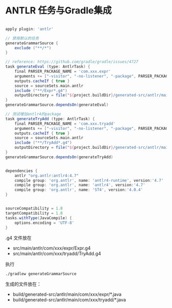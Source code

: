 # ANTLR 任务与Gradle集成
```groovy

apply plugin: 'antlr'

// 禁用默认的任务
generateGrammarSource {
	exclude ("**/*")
}

// reference: https://github.com/gradle/gradle/issues/4727
task generateEval (type: AntlrTask) {
	final PARSER_PACKAGE_NAME = 'com.xxx.expr'
	arguments += ["-visitor", "-no-listener", "-package", PARSER_PACKAGE_NAME]
	outputs.cacheIf { true }
	source = sourceSets.main.antlr
	include ("**/Expr*.g4")
	outputDirectory = file("${project.buildDir}/generated-src/antlr/main")
}
generateGrammarSource.dependsOn(generateEval)

// 测试增加antlr4的package
task generateTryAdd (type: AntlrTask) {
	final PARSER_PACKAGE_NAME = 'com.xxx.tryadd'
	arguments += ["-visitor", "-no-listener", "-package", PARSER_PACKAGE_NAME]
	outputs.cacheIf { true }
	source = sourceSets.main.antlr
	include ("**/TryAdd*.g4")
	outputDirectory = file("${project.buildDir}/generated-src/antlr/main")
}
generateGrammarSource.dependsOn(generateTryAdd)


dependencies {
	antlr "org.antlr:antlr4:4.7"
	compile group: 'org.antlr', name: 'antlr4-runtime', version:'4.7'
	compile group: 'org.antlr', name: 'antlr4', version:'4.7'
	compile group: 'org.antlr', name: 'ST4', version:'4.0.4'
}


sourceCompatibility = 1.8
targetCompatibility = 1.8
tasks.withType(JavaCompile) {
	options.encoding = 'UTF-8'
}

```

.g4 文件放在
  * src/main/antlr/com/xxx/expr/Expr.g4
  * src/main/antlr/com/xxx/tryadd/TryAdd.g4

执行
```shell
./gradlew generateGrammarSource
```

生成的文件放在：

* build/generated-src/antlr/main/com/xxx/expr/*.java
* build/generated-src/antlr/main/com/xxx/tryadd/*.java
  
